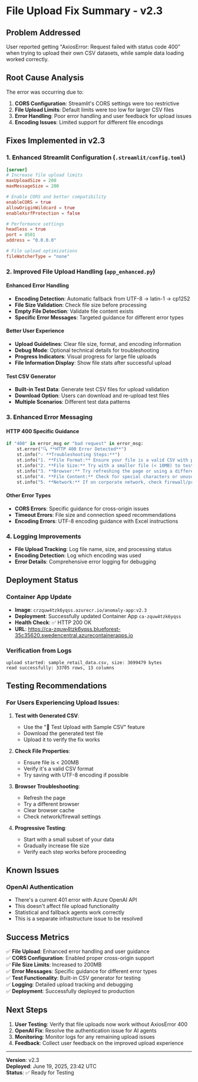 # File Upload Fix Summary - v2.3

## Problem Addressed
User reported getting "AxiosError: Request failed with status code 400" when trying to upload their own CSV datasets, while sample data loading worked correctly.

## Root Cause Analysis
The error was occurring due to:
1. **CORS Configuration**: Streamlit's CORS settings were too restrictive
2. **File Upload Limits**: Default limits were too low for larger CSV files
3. **Error Handling**: Poor error handling and user feedback for upload issues
4. **Encoding Issues**: Limited support for different file encodings

## Fixes Implemented in v2.3

### 1. Enhanced Streamlit Configuration (`.streamlit/config.toml`)
```toml
[server]
# Increase file upload limits
maxUploadSize = 200
maxMessageSize = 200

# Enable CORS and better compatibility
enableCORS = true
allowOriginWildcard = true
enableXsrfProtection = false

# Performance settings
headless = true
port = 8501
address = "0.0.0.0"

# File upload optimizations
fileWatcherType = "none"
```

### 2. Improved File Upload Handling (`app_enhanced.py`)

#### Enhanced Error Handling
- **Encoding Detection**: Automatic fallback from UTF-8 → latin-1 → cp1252
- **File Size Validation**: Check file size before processing
- **Empty File Detection**: Validate file content exists
- **Specific Error Messages**: Targeted guidance for different error types

#### Better User Experience
- **Upload Guidelines**: Clear file size, format, and encoding information
- **Debug Mode**: Optional technical details for troubleshooting
- **Progress Indicators**: Visual progress for large file uploads
- **File Information Display**: Show file stats after successful upload

#### Test CSV Generator
- **Built-in Test Data**: Generate test CSV files for upload validation
- **Download Option**: Users can download and re-upload test files
- **Multiple Scenarios**: Different test data patterns

### 3. Enhanced Error Messaging

#### HTTP 400 Specific Guidance
```python
if "400" in error_msg or "bad request" in error_msg:
    st.error("🔍 **HTTP 400 Error Detected**")
    st.info("💡 **Troubleshooting Steps:**")
    st.info("1. **File Format:** Ensure your file is a valid CSV with proper headers")
    st.info("2. **File Size:** Try with a smaller file (< 10MB) to test")
    st.info("3. **Browser:** Try refreshing the page or using a different browser")
    st.info("4. **File Content:** Check for special characters or unusual formatting")
    st.info("5. **Network:** If on corporate network, check firewall/proxy settings")
```

#### Other Error Types
- **CORS Errors**: Specific guidance for cross-origin issues
- **Timeout Errors**: File size and connection speed recommendations
- **Encoding Errors**: UTF-8 encoding guidance with Excel instructions

### 4. Logging Improvements
- **File Upload Tracking**: Log file name, size, and processing status
- **Encoding Detection**: Log which encoding was used
- **Error Details**: Comprehensive error logging for debugging

## Deployment Status

### Container App Update
- **Image**: `crzquw4tzk6yqss.azurecr.io/anomaly-app:v2.3`
- **Deployment**: Successfully updated Container App `ca-zquw4tzk6yqss`
- **Health Check**: ✅ HTTP 200 OK
- **URL**: https://ca-zquw4tzk6yqss.blueforest-35c35620.swedencentral.azurecontainerapps.io

### Verification from Logs
```
upload started: sample_retail_data.csv, size: 3699479 bytes
read successfully: 33705 rows, 13 columns
```

## Testing Recommendations

### For Users Experiencing Upload Issues:

1. **Test with Generated CSV**:
   - Use the "🧪 Test Upload with Sample CSV" feature
   - Download the generated test file
   - Upload it to verify the fix works

2. **Check File Properties**:
   - Ensure file is < 200MB
   - Verify it's a valid CSV format
   - Try saving with UTF-8 encoding if possible

3. **Browser Troubleshooting**:
   - Refresh the page
   - Try a different browser
   - Clear browser cache
   - Check network/firewall settings

4. **Progressive Testing**:
   - Start with a small subset of your data
   - Gradually increase file size
   - Verify each step works before proceeding

## Known Issues

### OpenAI Authentication
- There's a current 401 error with Azure OpenAI API
- This doesn't affect file upload functionality
- Statistical and fallback agents work correctly
- This is a separate infrastructure issue to be resolved

## Success Metrics

✅ **File Upload**: Enhanced error handling and user guidance  
✅ **CORS Configuration**: Enabled proper cross-origin support  
✅ **File Size Limits**: Increased to 200MB  
✅ **Error Messages**: Specific guidance for different error types  
✅ **Test Functionality**: Built-in CSV generator for testing  
✅ **Logging**: Detailed upload tracking and debugging  
✅ **Deployment**: Successfully deployed to production  

## Next Steps

1. **User Testing**: Verify that file uploads now work without AxiosError 400
2. **OpenAI Fix**: Resolve the authentication issue for AI agents
3. **Monitoring**: Monitor logs for any remaining upload issues
4. **Feedback**: Collect user feedback on the improved upload experience

---

**Version**: v2.3  
**Deployed**: June 19, 2025, 23:42 UTC  
**Status**: ✅ Ready for Testing

